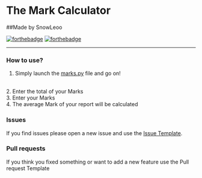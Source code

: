 # The Mark Calculator
 

##Made by SnowLeoo


[![forthebadge](https://forthebadge.com/images/badges/built-with-love.svg)](https://forthebadge.com)
[![forthebadge](https://forthebadge.com/images/badges/made-with-python.svg)](https://forthebadge.com)

---

### How to use?

1. Simply launch the [marks.py](marks.py) file and go on!
<br>
2. Enter the total of your Marks
<br>
3. Enter your Marks
<br>
4. The average Mark of your report will be calculated


### Issues

If you find issues please open a new issue and use the [Issue Template](.github/ISSUE_TEMPLATE/bug_report.md).


### Pull requests

If you think you fixed something or want to add a new feature use the Pull request Template